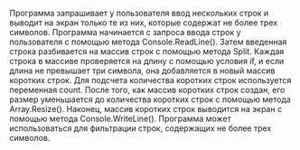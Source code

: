 Программа запрашивает у пользователя ввод нескольких строк и выводит на экран только те из них, которые содержат не более трех символов.
Программа начинается с запроса ввода строк у пользователя с помощью метода Console.ReadLine(). Затем введенная строка разбивается на массив строк с помощью метода Split. Каждая строка в массиве проверяется на длину с помощью условия if, и если длина не превышает три символа, она добавляется в новый массив коротких строк.
Для подсчета количества коротких строк используется переменная count. После того, как массив коротких строк создан, его размер уменьшается до количества коротких строк с помощью метода Array.Resize(). Наконец, массив коротких строк выводится на экран с помощью метода Console.WriteLine().
Программа может использоваться для фильтрации строк, содержащих не более трех символов.